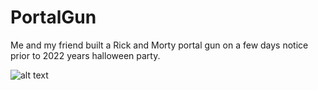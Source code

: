 # PortalGun
Me and my friend built a Rick and Morty portal gun on a few days notice prior to 2022 years halloween party.

![alt text]()
